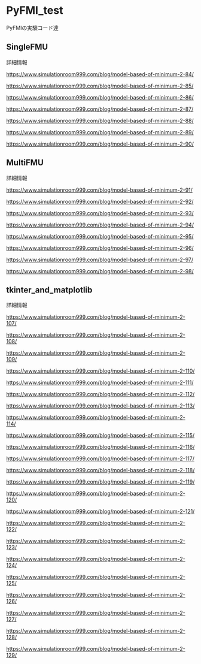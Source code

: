 # PyFMI_test
PyFMIの実験コード達

## SingleFMU

詳細情報

https://www.simulationroom999.com/blog/model-based-of-minimum-2-84/

https://www.simulationroom999.com/blog/model-based-of-minimum-2-85/

https://www.simulationroom999.com/blog/model-based-of-minimum-2-86/

https://www.simulationroom999.com/blog/model-based-of-minimum-2-87/

https://www.simulationroom999.com/blog/model-based-of-minimum-2-88/

https://www.simulationroom999.com/blog/model-based-of-minimum-2-89/

https://www.simulationroom999.com/blog/model-based-of-minimum-2-90/

## MultiFMU

詳細情報

https://www.simulationroom999.com/blog/model-based-of-minimum-2-91/

https://www.simulationroom999.com/blog/model-based-of-minimum-2-92/

https://www.simulationroom999.com/blog/model-based-of-minimum-2-93/

https://www.simulationroom999.com/blog/model-based-of-minimum-2-94/

https://www.simulationroom999.com/blog/model-based-of-minimum-2-95/

https://www.simulationroom999.com/blog/model-based-of-minimum-2-96/

https://www.simulationroom999.com/blog/model-based-of-minimum-2-97/

https://www.simulationroom999.com/blog/model-based-of-minimum-2-98/


## tkinter_and_matplotlib

詳細情報

https://www.simulationroom999.com/blog/model-based-of-minimum-2-107/

https://www.simulationroom999.com/blog/model-based-of-minimum-2-108/

https://www.simulationroom999.com/blog/model-based-of-minimum-2-109/

https://www.simulationroom999.com/blog/model-based-of-minimum-2-110/

https://www.simulationroom999.com/blog/model-based-of-minimum-2-111/

https://www.simulationroom999.com/blog/model-based-of-minimum-2-112/

https://www.simulationroom999.com/blog/model-based-of-minimum-2-113/

https://www.simulationroom999.com/blog/model-based-of-minimum-2-114/

https://www.simulationroom999.com/blog/model-based-of-minimum-2-115/

https://www.simulationroom999.com/blog/model-based-of-minimum-2-116/

https://www.simulationroom999.com/blog/model-based-of-minimum-2-117/

https://www.simulationroom999.com/blog/model-based-of-minimum-2-118/

https://www.simulationroom999.com/blog/model-based-of-minimum-2-119/

https://www.simulationroom999.com/blog/model-based-of-minimum-2-120/

https://www.simulationroom999.com/blog/model-based-of-minimum-2-121/

https://www.simulationroom999.com/blog/model-based-of-minimum-2-122/

https://www.simulationroom999.com/blog/model-based-of-minimum-2-123/

https://www.simulationroom999.com/blog/model-based-of-minimum-2-124/

https://www.simulationroom999.com/blog/model-based-of-minimum-2-125/

https://www.simulationroom999.com/blog/model-based-of-minimum-2-126/

https://www.simulationroom999.com/blog/model-based-of-minimum-2-127/

https://www.simulationroom999.com/blog/model-based-of-minimum-2-128/

https://www.simulationroom999.com/blog/model-based-of-minimum-2-129/
